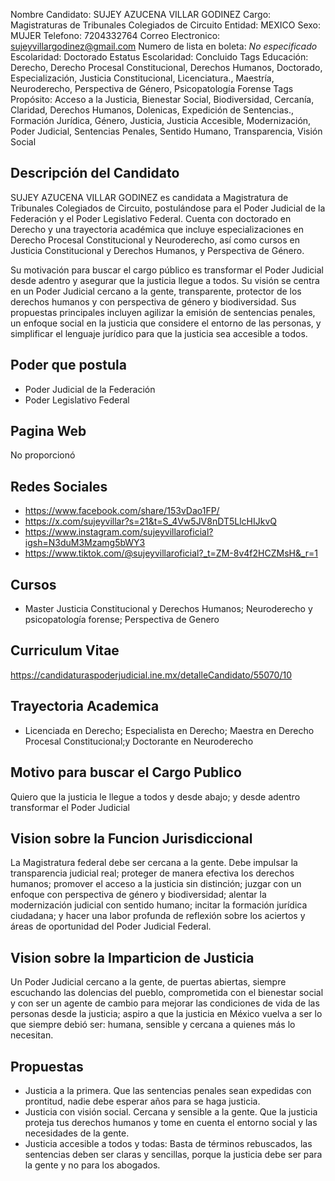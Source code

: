 Nombre Candidato: SUJEY AZUCENA VILLAR GODINEZ
Cargo: Magistraturas de Tribunales Colegiados de Circuito
Entidad: MEXICO
Sexo: MUJER
Telefono: 7204332764
Correo Electronico: sujeyvillargodinez@gmail.com
Numero de lista en boleta: *No especificado*
Escolaridad: Doctorado
Estatus Escolaridad: Concluido
Tags Educación: Derecho, Derecho Procesal Constitucional, Derechos Humanos, Doctorado, Especialización, Justicia Constitucional, Licenciatura., Maestría, Neuroderecho, Perspectiva de Género, Psicopatología Forense
Tags Propósito: Acceso a la Justicia, Bienestar Social, Biodiversidad, Cercanía, Claridad, Derechos Humanos, Dolenicas, Expedición de Sentencias., Formación Jurídica, Género, Justicia, Justicia Accesible, Modernización, Poder Judicial, Sentencias Penales, Sentido Humano, Transparencia, Visión Social


## Descripción del Candidato 

SUJEY AZUCENA VILLAR GODINEZ es candidata a Magistratura de Tribunales Colegiados de Circuito, postulándose para el Poder Judicial de la Federación y el Poder Legislativo Federal. Cuenta con doctorado en Derecho y una trayectoria académica que incluye especializaciones en Derecho Procesal Constitucional y Neuroderecho, así como cursos en Justicia Constitucional y Derechos Humanos, y Perspectiva de Género.

Su motivación para buscar el cargo público es transformar el Poder Judicial desde adentro y asegurar que la justicia llegue a todos. Su visión se centra en un Poder Judicial cercano a la gente, transparente, protector de los derechos humanos y con perspectiva de género y biodiversidad. Sus propuestas principales incluyen agilizar la emisión de sentencias penales, un enfoque social en la justicia que considere el entorno de las personas, y simplificar el lenguaje jurídico para que la justicia sea accesible a todos.


## Poder que postula

- Poder Judicial de la Federación
- Poder Legislativo Federal


## Pagina Web

No proporcionó


## Redes Sociales

- https://www.facebook.com/share/153vDao1FP/
- https://x.com/sujeyvillar?s=21&t=S_4Vw5JV8nDT5LlcHIJkvQ
- https://www.instagram.com/sujeyvillaroficial?igsh=N3duM3Mzamg5bWY3
- https://www.tiktok.com/@sujeyvillaroficial?_t=ZM-8v4f2HCZMsH&_r=1


## Cursos

- Master Justicia Constitucional y Derechos Humanos; Neuroderecho y psicopatología forense; Perspectiva de Genero


## Curriculum Vitae

https://candidaturaspoderjudicial.ine.mx/detalleCandidato/55070/10


## Trayectoria Academica

- Licenciada en Derecho; Especialista en Derecho; Maestra en Derecho Procesal Constitucional;y Doctorante en Neuroderecho


## Motivo para buscar el Cargo Publico

Quiero que la justicia le llegue a todos y desde abajo; y desde adentro transformar el Poder Judicial


## Vision sobre la Funcion Jurisdiccional

La Magistratura federal debe ser cercana a la gente. Debe impulsar la transparencia judicial real; proteger de manera efectiva los derechos humanos; promover el acceso a la justicia sin distinción; juzgar con un enfoque con perspectiva de género y biodiversidad; alentar la modernización judicial con sentido humano; incitar la formación jurídica ciudadana; y hacer una labor profunda de reflexión sobre los aciertos y áreas de oportunidad del Poder Judicial Federal.


## Vision sobre la Imparticion de Justicia

Un Poder Judicial cercano a la gente, de puertas abiertas, siempre escuchando las dolencias del pueblo, comprometida con el bienestar social y con ser un agente de cambio para mejorar las condiciones de vida de las personas desde la justicia; aspiro a que la justicia en México vuelva a ser lo que siempre debió ser: humana, sensible y cercana a quienes más lo necesitan.


## Propuestas

- Justicia a la primera. Que las sentencias penales sean expedidas con prontitud, nadie debe esperar años para se haga justicia.
- Justicia con visión social. Cercana y sensible a la gente. Que la justicia proteja tus derechos humanos y tome en cuenta el entorno social y las necesidades de la gente.
- Justicia accesible a todos y todas: Basta de términos rebuscados, las sentencias deben ser claras y sencillas, porque la justicia debe ser para la gente y no para los abogados.

